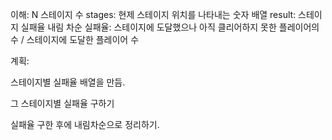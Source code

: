 이해:
N 스테이지 수 
stages: 현제 스테이지 위치를 나타내는 숫자 배열
result: 스테이지 실패율 내림 차순
실패율: 스테이지에 도달했으나 아직 클리어하지 못한 플레이어의 수 / 스테이지에 도달한 플레이어 수

계획: 

스테이지별 실패율 배열을 만듬.

그 스테이지별 실패율 구하기

실패율 구한 후에 내림차순으로 정리하기.